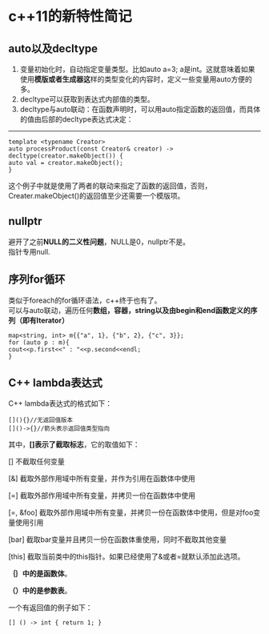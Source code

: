 # c++11的新特性简记 #
## auto以及decltype ##


1. 变量初始化时，自动指定变量类型。比如auto a=3; a是int。这就意味着如果使用**模版或者生成器这**样的类型变化的内容时，定义一些变量用auto方便的多。
2. decltype可以获取到表达式内部值的类型。
3. decltype与auto联动：在函数声明时，可以用auto指定函数的返回值，而具体的值由后部的decltype表达式决定：

-----
   

    template <typename Creator>  
    auto processProduct(const Creator& creator) -> decltype(creator.makeObject()) {  
    auto val = creator.makeObject();   
    }  

这个例子中就是使用了两者的联动来指定了函数的返回值，否则，Creater.makeObject()的返回值至少还需要一个模版项。

## nullptr ##
避开了之前**NULL的二义性问题**，NULL是0，nullptr不是。  
指针专用null.

## 序列for循环 ##
类似于foreach的for循环语法，c++终于也有了。  
可以与auto联动，遍历任何**数组，容器，string以及由begin和end函数定义的序列（即有Iterator）**

    map<string, int> m{{"a", 1}, {"b", 2}, {"c", 3}};  
    for (auto p : m){  
    cout<<p.first<<" : "<<p.second<<endl;  
    } 
## C++ lambda表达式 ##
C++ lambda表达式的格式如下：

    [](){}//无返回值版本
    []()->{}//箭头表示返回值类型指向

其中，**[]表示了截取标志**，它的取值如下：  

[] 不截取任何变量  

[&] 截取外部作用域中所有变量，并作为引用在函数体中使用  

[=] 截取外部作用域中所有变量，并拷贝一份在函数体中使用  

[=, &foo]   截取外部作用域中所有变量，并拷贝一份在函数体中使用，但是对foo变量使用引用  

[bar]   截取bar变量并且拷贝一份在函数体重使用，同时不截取其他变量
  
[this]            截取当前类中的this指针。如果已经使用了&或者=就默认添加此选项。

**｛｝中的是函数体**。

**（）中的是参数表**。  

一个有返回值的例子如下：

    [] () -> int { return 1; } 